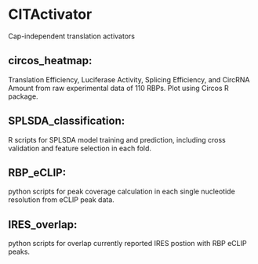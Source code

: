 # CITActivator
Cap-independent translation activators

## circos_heatmap:
Translation Efficiency, Luciferase Activity, Splicing Efficiency, and CircRNA Amount from raw experimental data of 110 RBPs.
Plot using Circos R package.

## SPLSDA_classification:
R scripts for SPLSDA model training and prediction, including cross validation and feature selection in each fold.

## RBP_eCLIP:
python scripts for peak coverage calculation in each single nucleotide resolution from eCLIP peak data.

## IRES_overlap:
python scripts for overlap currently reported IRES postion with RBP eCLIP peaks.

